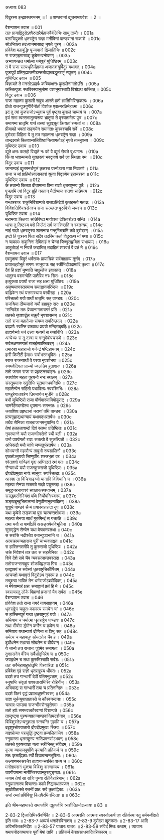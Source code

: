 अध्यायः 083

विदुरस्य इन्द्रप्रस्थगमनम् ॥ 1 ॥ पाण्डवानां द्यूतसभाप्रवेशः ॥ 2 ॥

वैशम्पायन उवाच ॥	001  
ततः प्रायाद्विदुरोऽश्वैरुदारैर्महाजवैर्बलिभिः साधु दान्तैः ।	001a  
बलान्नियुक्तो धृतराष्ट्रेण राज्ञा मनीषिणां पाण्डवानां सकाशे ॥	001c  
सोऽभिपत्य तदध्वानमासाद्य नृपतेः पुरम् ।	002a  
प्रविवेश महाबुद्धिः पूज्यमानो द्विजातिभिः ॥	002c  
स राजगृहमासाद्य कुबेरभवनोपमम् ।	003a  
अभ्यागच्छत धर्मात्मा धर्मपुत्रं युधिष्ठिरम् ॥	003c  
तं वै राजा सत्यधृतिर्महात्मा अजातशत्रुर्विदुरं यथावत् ।	004a  
पूजापूर्वं प्रतिगृह्याजमीढस्ततोऽपृच्छद्धृतराष्ट्रं सपुत्रम् ॥	004c  
युधिष्ठिर उवाच ॥	005  
विज्ञायते ते मनसोऽप्रहर्षः कच्चित्क्षत्तः कुशलेनागतोऽसि ।	005a  
कच्चित्पुत्राः स्थविरस्यानुलोमा वशानुगाश्चापि विशोऽथ कच्चित् ॥	005c  
विदुर उवाच ॥	006  
राजा महात्मा कुशली सपुत्र आस्ते वृतो ज्ञातिभिरिन्द्रकल्पः ।	006a  
प्रीतो राजन्पुत्रगुणैर्विनीतो विशोक एवात्मरतिर्महात्मा ॥	006c  
इदं तु त्वां कुरुराजोऽभ्युवाच पूर्वं पृष्ट्वा कुशलं चाव्ययं च ।	007a  
इयं सभा त्वत्सभातुल्यरूपा भ्रातॄणां ते दृस्यतामेत्य पुत्र ॥	007c  
समागम्य भ्रातृभिः पार्थ तस्यां सुहृद्द्यूतं क्रियतां रम्यतां च ।	008a  
प्रीयामहे भवतां सङ्गमेन समागताः कुरवश्चापि सर्वे ॥	008c  
दुरोदरा विहिता ये तु तत्र महात्मना धृतराष्ट्रेण राज्ञा ।	009a  
तान्द्रक्ष्यसे कितवान्सन्निविष्टानित्यागतोऽहं नृपते तज्जुषस्व ॥	009c  
युधिष्ठर उवाच ॥	010  
द्यूते क्षत्तः कलहो विद्यते नः को वै द्यूतं रोचते बुध्यमानः ।	010a  
किं वा भवान्मन्यते युक्तरूपं भवद्वाक्ये सर्व एव स्थिताः स्मः ॥	010c  
विदुर उवाच ॥	011  
जानाम्यहं द्यूतमनर्थमूलं कृतश्च यत्नोऽस्य मया निवारणे ।	011a  
राजा च मां प्राहिमोत्त्वत्सकाशं श्रुत्वा विद्वञ्श्रेय इहाचरस्व ॥	011c  
युधिष्ठिर उवाच ॥	012  
के तत्रान्ये कितवा दीव्यमाना विना राज्ञो धृतराष्ट्रस्य पुत्रैः ।	012a  
पृच्छामि त्वां विदुर ब्रूहि नस्तान् यैर्दीव्यामः शतशः सन्निपत्य ॥	012c  
विदुर उवाच ॥	013  
गन्धारराजः शकुनिर्विशाम्पते राजाऽतिदेवी कृतहस्तो मताक्षः ।	013a  
विविंशतिश्चित्रसेनश्च राजा सत्यव्रतः पुरुमित्रो जयश्च ॥	013c  
युधिष्ठिर उवाच ॥	014  
महाभयाः कितवाः सन्निविष्टा मायोपधा देवितारोऽत्र सन्ति ।	014a  
धात्रा तु दिष्टस्य वशे किलेदं सर्वं जगत्तिष्ठति न स्वतन्त्रम् ॥	014c  
नाहं राज्ञो धृतराष्ट्रस्य शासनान्न गन्तुमिच्छामि कवे दुरोदरम् ।	015a  
इष्टो हि पुत्रस्य पिता सदैव तदस्मि कर्ता विदुरात्थ मां यथा ॥	015c  
न चाकामः शकुनिना देविताहं न चेन्मां जिष्णुराह्वयिता सभायाम् ।	016a  
आहूतोऽहं न निवर्ते कदाचित् तदाहितं शाश्वतं वै व्रतं मे ॥	016c  
वैशम्पायन उवाच ॥	017  
एवमुक्त्वा विदुरं धर्मराजः प्रायात्रिकं सर्वमाज्ञाप्य तूर्णम् ।	017a  
प्रायाच्छ्वोभूते सगणः सानुयात्रः सह स्त्रीभिर्दौपदामादि कृत्वा ॥	017c  
दैवं हि प्रज्ञां मुष्णाति चक्षुस्तेज इवापतत् ।	018a  
धातुश्च वशमन्वेति पाशैरिव नरः सितः ॥	018c  
इत्युक्त्वा प्रययौ राजा सह क्षत्त्रा युधिष्ठिरः ।	019a  
अमृष्यमाणस्तस्याथ समाह्वानमरिन्दमः ॥	019c  
बाह्लिकेन रथं यत्तमास्थाय परवीरहा ।	020a  
परिच्छन्नो ययौ पार्थो भ्रातृभिः सह पाण्डवः ।	020c  
राजश्रिया दीप्यमानो ययौ ब्रह्मपुरः सरः ॥	020e  
\'सन्दिदेश ततः प्रेष्यानागतान्नगरं प्रति ।	021a  
ततस्ते नृपशार्दूल चक्रुर्वै नृपशासनम् ॥	021c  
ततो राजा महातेजाः संयम्य सपरिच्छदम् ।	022a  
ब्राह्मणैः स्वस्ति वाच्याथ प्रययौ मन्दिराद्बहिः॥	022c  
ब्राह्मणेभ्यो धनं दत्त्वा गत्यर्थं स यथाविधि ।	023a  
अन्येभ्यः स तु दत्त्वा च गन्तुमेवोपचक्रमे ॥	023c  
सर्वलक्षणसम्पन्नं राजहंसपरिच्छदम् ।	024a  
तमारुह्य महाराजो गजेन्द्रं षष्टिहायनम् ॥	024c  
हारी किरीटी हेमाभः सर्वाभरणभूषितः ।	025a  
रराज राजन्पार्थो वै परया नृपशोभया ॥	025c  
रुक्मवेदिगतः प्राज्यो ज्वलन्निव हुताशनः ।	026a  
ततो जगाम राजा स प्रहृष्टनरवाहनः ॥	026c  
रथघोषेण महता पूरयन्वै नभः स्थलम् ।	027a  
संस्तूयमानः स्तुतिभिः सूतमागधवन्दिभिः ॥	027c  
महासैन्येन सहितो यथादित्यः स्वरश्मिभिः ।	028a  
पाण्डुरेणातपत्रेण ध्रियमाणेन मूर्धनि ॥	028c  
बभौ युधिष्ठिरो राजा पौर्णमास्यामिवोडुराट् ।	029a  
चामरैर्हेमदण्डैश्च धूयमानः समन्ततः ॥	029c  
जयाशिषः प्रहृष्टानां नराणां पथि पाण्डवः ।	030a  
प्रत्यगृह्णाद्यथान्यायं यथावद्भरतर्षभः ॥	030c  
तथैव सैनिका राजन्राजानमनुयान्ति ये ।	031a  
तेषां हलहलाशब्दो दिवं स्तब्धः प्रतिष्ठितः ॥	031c  
नृपस्याग्ने ययौ राजन्भीमसेनो रथी बली ।	032a  
उभौ पार्श्वगतौ राज्ञः सतल्पौ वै सुकल्पितौ ॥	032c  
अधिरूढौ यमौ चापि जग्मतुर्भरतर्षभ ।	033a  
शोभयन्तौ महासैन्यं तावुभौ रूपशालिनौ ॥	033c  
पृष्ठतोऽनुययौ जिष्णुर्वीरः शस्त्रभृतां वरः ।	034a  
श्वेताश्वो गाण्डिवं गृह्य अग्निदत्तं रथं गतः ॥	034c  
सैन्यमध्ये ययौ राजन्कुरुराजो युधिष्ठिरः ।	035a  
द्रौपदीप्रमुखा नार्यः सानुगाः सपरिच्छदाः ॥	035c  
आरुह्य ता विचित्राङ्ग्यो यानानि विविधानि च ।	036a  
महत्या सेनया राजन्नग्रे राज्ञो ययुस्तदा ॥	036c  
समृद्धनरनागाश्वं सपताकरथध्वजम् ।	037a  
सन्नद्धवरनिस्त्रिंशं पथि निर्घोषनिःस्वनम् ॥	037c  
शङ्खदुन्दुभितालानां वेणुवीणानुवनादितम् ।	038a  
शुशुभे पाण्डवं सैन्यं प्रयास्यत्तत्तदा नृप ॥	038c  
यथा कुबेरो लङ्कायां पुरा चात्यन्तशोभया ।	039a  
महत्या सेनया सार्धं गुरुमिन्द्रं स गच्छति ॥	039c  
तथा ययौ स पार्थोऽपि असङ्ख्येयविभूतिना ।	040a  
सुसमृद्धेन सैन्येन यथा वैश्रवणस्तथा ॥	040c  
स सरांसि नदीश्चैव वनान्युपवनानि च ।	041a  
अत्यक्रामन्महाराज पुरीं चाभ्यवपद्यत ॥	041c  
स हास्तिनसमीपे तु कुरुराजो युधिष्ठिरः ।	042a  
चक्रे निवेशनं तत्र ततः स सहसैनिकः ॥	042c  
शिवे देशे समे चैव न्यवसत्पाण्डवस्तदा ।	043a  
ततोराजन्समाहूय शोकविह्वलया गिरा ॥	043c  
एतद्वाक्यं च सर्वस्वं धृतराष्ट्रचिकीर्षितम् ।	044a  
आचचक्षे यथावृत्तं विदुरोऽथ नृपस्य ह ॥	044c  
तच्छ्रुत्वा भाषितं तेन धर्मराजोऽब्रवीदिदम् ।	045a  
न मर्षयाम्यहं क्षत्तः समाह्वानं व्रतं हि मे ।	045c  
स्वस्त्यस्तु लोके विप्राणां प्रजानां चैव सर्वदा ॥	045e  
वैशम्पायन उवाच ॥	046  
प्रविवेश ततो राजा नगरं नागसाह्वयम् ।	046a  
धृतराष्ट्रेण चाहूतः कालस्य समयेन च\' ॥	046c  
स हास्तिनपुरं गत्वा धृतराष्ट्रगृहं ययौ ।	047a  
समियाय च धर्मात्मा धृतराष्ट्रेण पाण्डवः ॥	047c  
तथा भीष्मेण द्रोणेन कर्णेन च कृपेण च ।	048a  
समियाय यथान्यायं द्रौणिना च विभुः सह ॥	048c  
समेत्य च महाबाहुः सोमदत्तेन चैव ह ।	049a  
दूर्योधनेन सभ्रात्रा सौबलेन च वीर्यवान् ॥	049c  
ये चान्ये तत्र राजानः पूर्वमेव समागताः ।	050a  
दुःशासनेन वीरेण सर्वैर्भ्रातृभिरेव च ॥	050c  
जयद्रथेन च तथा कुरुभिश्चापि सर्वशः ।	051a  
ततः सर्वैर्महाबाहुर्भ्रातृभिः पिरवारितः ॥	051c  
प्रविवेश गृहं राज्ञो धृतराष्ट्रस्य धीमतः ।	052a  
ददर्श तत्र गान्धारीं देवीं पतिमनुव्रताम् ॥	052c  
स्नुषाभिः संवृतां शश्वत्ताराभिरिव रोहिणीम् ।	053a  
अभिवाद्य स गान्धारीं तया च प्रतिनन्दितः ॥	053c  
ददर्श पितरं वृद्धं प्रज्ञाचक्षुषमीश्वरम् ॥	054a  
राज्ञा मूर्धन्युपाघ्रातास्ते च कौरवनन्दनाः ।	055c  
चत्वारः पाण्डवा राजन्भीमसेनपुरोगमाः ॥	055a  
ततो हर्षः समभवत्कौरवाणां विशाम्पते ।	056c  
तान्दृष्ट्वा पुरुषव्याघ्रान्पाण्डवान्प्रियदर्शनान् ॥	056e  
विविशुस्तेऽभ्यनुज्ञाता रत्नवन्ति गृहाणि च ।	057a  
ददृशुश्चोपयातारो द्रौपदीप्रमुखाः स्त्रियः ॥	057c  
याज्ञसेन्याः परामृद्धिं दृष्ट्वा प्रज्वलितामिव ।	058a  
स्नुषास्ता धृतराष्ट्रस्य नातिप्रमनसोऽभवन् ॥	058c  
ततस्ते पुरुषव्याघ्रा गत्वा स्त्रीभिस्तु संविदम् ।	059a  
कृत्वा व्यायामपूर्वाणि कृत्यानि प्रतिकर्म च ॥	059c  
ततः कृताह्निकाः सर्वे दिव्यचन्दनभूषिताः ।	060a  
कल्याणमनसश्चैव ब्राह्मणान्स्वस्ति वाच्य च ॥	060c  
मनोज्ञमशनं भुक्त्वा विविशुः शरणान्यथ ।	061a  
उपगीयमाना नारीभिरस्वपन्कुरुपुङ्गवाः ॥	061c  
जगाम तेषां सा रात्रिः पुण्या रतिविहारिणाम् ।	062a  
स्तूयमानाश्च विश्रान्ताः काले निद्रामथात्यजन् ॥	062c  
सुखोषितास्ते रजनीं प्रातः सर्वे कृताह्निकाः ।	063a  
सभां रम्यां प्रविविशुः कितवैरभिनन्दिताः ॥ ॥	063c  

इति श्रीमन्महाभारते सभापर्वणि द्यूतपर्वणि त्र्यशीतितमोऽध्यायः ॥ 83 ॥

2-83-2 द्विजातिभिस्त्रैवर्णिकैः ॥ 2-83-6 आत्मरतिः आत्मनः स्वस्योत्कर्ष एव रतिर्यस्य नतु धर्ममन्वीक्षते इति भावः ॥ 2-83-7 अव्ययं धनादेरविनाशम् ॥ 2-83-9 दुरोदरा द्यूतकराः ॥ 2-83-17 आदि अविभक्तिकनिर्देशः ॥ 2-83-57 यातारः यातरः ॥ 2-83-59 संविदं मिथः कथाम् । व्यायामः श्रमापनोदनव्यापारः पूर्वो येषां तानि । प्रतिकर्म केशप्रसाधनादिपरिष्कारम् ॥
